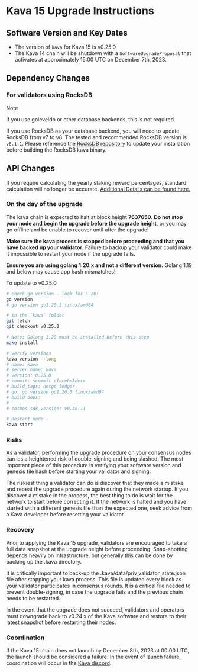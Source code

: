 # Kava 15 Upgrade Instructions

## Software Version and Key Dates

- The version of `kava` for Kava 15 is v0.25.0
- The Kava 14 chain will be shutdown with a `SoftwareUpgradeProposal` that
  activates at approximately 15:00 UTC on December 7th, 2023.

## Dependency Changes

### For validators using RocksDB

> [!NOTE]
> If you use goleveldb or other database backends, this is not required.

If you use RocksDB as your database backend, you will need to update RocksDB
from v7 to v8. The tested and recommended RocksDB version is `v8.1.1`.
Please reference the [RocksDB repository](https://github.com/facebook/rocksdb/tree/v8.1.1)
to update your installation before building the RocksDB kava binary.

## API Changes

If you require calculating the yearly staking reward percentages, standard
calculation will no longer be accurate. [Additional Details can be found here.](./staking_rewards.md)

### On the day of the upgrade

The kava chain is expected to halt at block height **7637650**. **Do not stop your node and begin the upgrade before the upgrade height**, or you may go offline and be unable to recover until after the upgrade!

**Make sure the kava process is stopped before proceeding and that you have backed up your validator**. Failure to backup your validator could make it impossible to restart your node if the upgrade fails.

**Ensure you are using golang 1.20.x and not a different version.** Golang 1.19 and below may cause app hash mismatches!

To update to v0.25.0

```sh
# check go version - look for 1.20!
go version
# go version go1.20.5 linux/amd64

# in the `kava` folder
git fetch
git checkout v0.25.0

# Note: Golang 1.20 must be installed before this step
make install

# verify versions
kava version --long
# name: kava
# server_name: kava
# version: 0.25.0
# commit: <commit placeholder>
# build_tags: netgo ledger,
# go: go version go1.20.5 linux/amd64
# build_deps:
#  ...
# cosmos_sdk_version: v0.46.11

# Restart node -
kava start
```

### Risks

As a validator, performing the upgrade procedure on your consensus nodes carries a heightened risk of double-signing and being slashed. The most important piece of this procedure is verifying your software version and genesis file hash before starting your validator and signing.

The riskiest thing a validator can do is discover that they made a mistake and repeat the upgrade procedure again during the network startup. If you discover a mistake in the process, the best thing to do is wait for the network to start before correcting it. If the network is halted and you have started with a different genesis file than the expected one, seek advice from a Kava developer before resetting your validator.

### Recovery

Prior to applying the Kava 15 upgrade, validators are encouraged to take a full data snapshot at the upgrade height before proceeding. Snap-shotting depends heavily on infrastructure, but generally this can be done by backing up the .kava directory.

It is critically important to back-up the .kava/data/priv_validator_state.json file after stopping your kava process. This file is updated every block as your validator participates in consensus rounds. It is a critical file needed to prevent double-signing, in case the upgrade fails and the previous chain needs to be restarted.

In the event that the upgrade does not succeed, validators and operators must downgrade back to v0.24.x of the Kava software and restore to their latest snapshot before restarting their nodes.

### Coordination

If the Kava 15 chain does not launch by December 8th, 2023 at 00:00 UTC, the launch should be considered a failure. In the event of launch failure, coordination will occur in the [Kava discord](https://discord.com/invite/kQzh3Uv).
